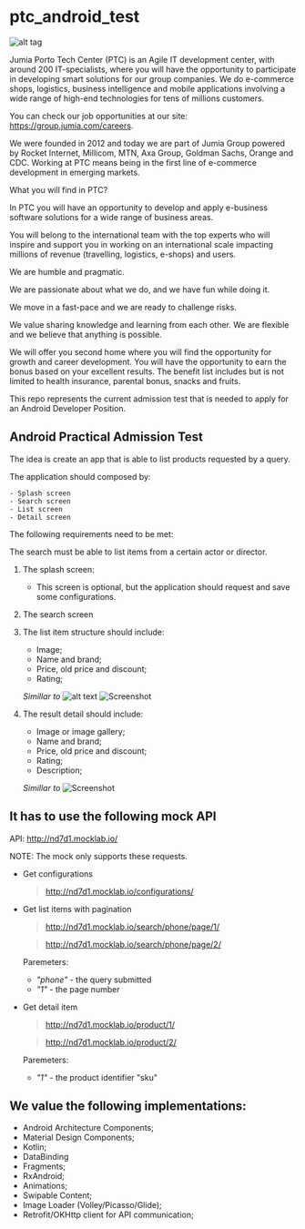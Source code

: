 # ptc_android_test

![alt tag](https://www.portotechcenter.pt/wp-content/uploads/2016/07/PTC-jumia-e1468505520464.jpg)

Jumia Porto Tech Center (PTC) is an Agile IT development center, with around 200 IT-specialists, 
where you will have the opportunity to participate in developing smart solutions for our group companies. 
We do e-commerce shops, logistics, business intelligence and mobile applications involving a wide range of high-end technologies for tens of millions customers.  

You can check our job opportunities at our site: https://group.jumia.com/careers.  

We were founded in 2012 and today we are part of Jumia Group powered by Rocket Internet, Millicom, MTN, Axa Group, 
Goldman Sachs, Orange and CDC.   Working at PTC means being in the first line of e-commerce development in emerging markets.  

What you will find in PTC?  

In PTC you will have an opportunity to develop and apply e-business software solutions for a wide range of business areas. 

You will belong to the international team with the top experts who will inspire and support you in working on an international scale impacting millions of revenue (travelling, logistics, e-shops) and users. 

We are humble and pragmatic. 

We are passionate about what we do, and we have fun while doing it. 

We move in a fast-pace and we are ready to challenge risks. 

We value sharing knowledge and learning from each other. We are flexible and we believe that anything is possible. 

We will offer you second home where you will find the opportunity for growth and career development.
You will have the opportunity to earn the bonus based on your excellent results. 
The benefit list includes but is not limited to health insurance, parental bonus, snacks and fruits.

This repo represents the current admission test that is needed to apply for an Android Developer Position.

Android Practical Admission Test
-

The idea is create an app that is able to list products requested by a query. 

The application should composed by:

    - Splash screen
    - Search screen 
    - List screen 
    - Detail screen

The following requirements need to be met:

The search must be able to list items from a certain actor or director.

1. The splash screen:
    - This screen is optional, but the application should request and save some configurations. 

2. The search screen

3. The list item structure should include:
    - Image;
    - Name and brand;
    - Price, old price and discount;
    - Rating;

    *Simillar to*
    ![alt text](screen_1.jpg)
    ![Screenshot](screen_1.jpg)

4. The result detail should include:
    - Image or image gallery;
    - Name and brand;
    - Price, old price and discount;
    - Rating;
    - Description;

    *Simillar to*
    ![Screenshot](screen_2.jpg)


It has to use the following mock API 
-
API: http://nd7d1.mocklab.io/

NOTE: The mock only supports these requests.

- Get configurations

    > http://nd7d1.mocklab.io/configurations/

- Get list items with pagination

    > http://nd7d1.mocklab.io/search/phone/page/1/
    
    > http://nd7d1.mocklab.io/search/phone/page/2/

    Paremeters:
    - *"phone"* - the query submitted
    - *"1"* - the page number

- Get detail item

    > http://nd7d1.mocklab.io/product/1/

    > http://nd7d1.mocklab.io/product/2/

    Paremeters:
    - *"1"* - the product identifier "sku"
    

We value the following implementations:
-
- Android Architecture Components;
- Material Design Components;
- Kotlin;
- DataBinding
- Fragments;
- RxAndroid;
- Animations;
- Swipable Content;
- Image Loader (Volley/Picasso/Glide);
- Retrofit/OKHttp client for API communication;

